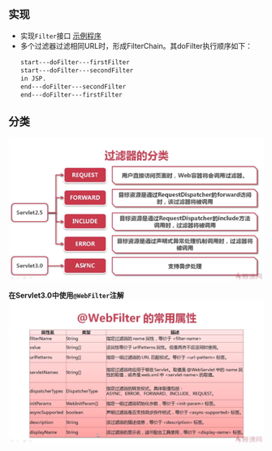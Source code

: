 ## 实现
- 实现`Filter`接口 [示例程序](../src/main/java/xyz/gabear/learn/ssm/filter/ApiAuthFilter.java)
- 多个过滤器过滤相同URL时，形成FilterChain。其doFilter执行顺序如下：
    ```text
    start---doFilter---firstFilter
    start---doFilter---secondFilter
    in JSP.
    end---doFilter---secondFilter
    end---doFilter---firstFilter
    ```
## 分类
![filter](./pic/filter.jpg)

**在Servlet3.0中使用`@WebFilter`注解**
![WebFilter](./pic/@WebFilter.jpg)
